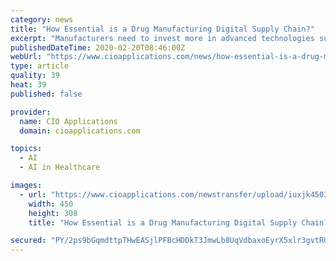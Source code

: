 ```yaml
---
category: news
title: "How Essential is a Drug Manufacturing Digital Supply Chain?"
excerpt: "Manufacturers need to invest more in advanced technologies such as the Internet of Things (IoT) for monitoring equipment and artificial intelligence (AI), to encounter with the supply chain issues and take the essential measures. Therefore, when the providers fail to provide safe practices, proper drug therapy, and provide harmful substitutions ..."
publishedDateTime: 2020-02-20T08:46:00Z
webUrl: "https://www.cioapplications.com/news/how-essential-is-a-drug-manufacturing-digital-supply-chain-nid-5714.html"
type: article
quality: 39
heat: 39
published: false

provider:
  name: CIO Applications
  domain: cioapplications.com

topics:
  - AI
  - AI in Healthcare

images:
  - url: "https://www.cioapplications.com/newstransfer/upload/iuxjk450308.jpg"
    width: 450
    height: 308
    title: "How Essential is a Drug Manufacturing Digital Supply Chain?"

secured: "PY/2ps9bGqmdttpTHwEASjlPFBcHDDkT3JmwLb8UqVdbaxoEyrX5xlr3gvtRUfWjiPet8kK20hxMKt3b4LM3fThGkNT3G3xtSxGU7d6j7fMm/JIYgFIGAGF3vqvs9lGcy/PrZFWAvhoENHGjibhDJ9RpCyltKxnJn6T9+PIujrxl3LW0gULq8v6LkZIMJBxXPQvrMmGp654+eiaXME93EYMiw4lFUbiHUDGVIMBAhi88SI2FG4kLhJ2uszShjXfQtKMfvMwEa5gQJW4j2mj3iBsqH8g175oN7M+2XcQQIxd7j0jnuz3MIv46rsz+QzEt;7UfC+Y6RCwB9zlXpXTxOtQ=="
---
```


